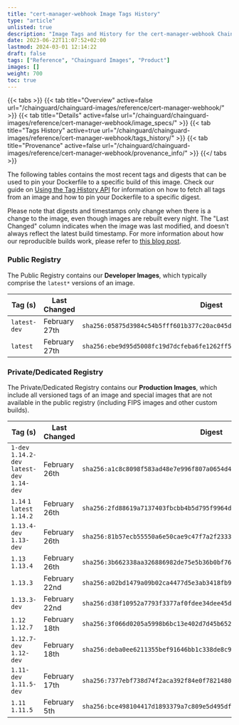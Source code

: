 ```yaml
---
title: "cert-manager-webhook Image Tags History"
type: "article"
unlisted: true
description: "Image Tags and History for the cert-manager-webhook Chainguard Image"
date: 2023-06-22T11:07:52+02:00
lastmod: 2024-03-01 12:14:22
draft: false
tags: ["Reference", "Chainguard Images", "Product"]
images: []
weight: 700
toc: true
---
```


{{< tabs >}}
{{< tab title="Overview" active=false url="/chainguard/chainguard-images/reference/cert-manager-webhook/" >}}
{{< tab title="Details" active=false url="/chainguard/chainguard-images/reference/cert-manager-webhook/image_specs/" >}}
{{< tab title="Tags History" active=true url="/chainguard/chainguard-images/reference/cert-manager-webhook/tags_history/" >}}
{{< tab title="Provenance" active=false url="/chainguard/chainguard-images/reference/cert-manager-webhook/provenance_info/" >}}
{{</ tabs >}}

The following tables contains the most recent tags and digests that can be used to pin your Dockerfile to a specific build of this image. Check our guide on [Using the Tag History API](/chainguard/chainguard-images/using-the-tag-history-api/) for information on how to fetch all tags from an image and how to pin your Dockerfile to a specific digest.

Please note that digests and timestamps only change when there is a change to the image, even though images are rebuilt every night. The "Last Changed" column indicates when the image was last modified, and doesn't always reflect the latest build timestamp. For more information about how our reproducible builds work, please refer to [this blog post](https://www.chainguard.dev/unchained/reproducing-chainguards-reproducible-image-builds).

### Public Registry
The Public Registry contains our **Developer Images**, which typically comprise the `latest*` versions of an image.

| Tag (s)       | Last Changed  | Digest                                                                    |
|---------------|---------------|---------------------------------------------------------------------------|
|  `latest-dev` | February 27th | `sha256:05875d3984c54b5fff601b377c20ac045d671e3122e6aff76869b72d553e6f13` |
|  `latest`     | February 27th | `sha256:ebe9d95d5008fc19d7dcfeba6fe1262ff56f6ec82373ca9c970acc445dd704f3` |


### Private/Dedicated Registry
The Private/Dedicated Registry contains our **Production Images**, which include all versioned tags of an image and special images that are not available in the public registry (including FIPS images and other custom builds).

| Tag (s)                                       | Last Changed  | Digest                                                                    |
|-----------------------------------------------|---------------|---------------------------------------------------------------------------|
|  `1-dev` `1.14.2-dev` `latest-dev` `1.14-dev` | February 26th | `sha256:a1c8c8098f583ad48e7e996f807a0654d4b0403c067ae707da831d5cd73b5caa` |
|  `1.14` `1` `latest` `1.14.2`                 | February 26th | `sha256:2fd88619a7137403fbcbb4b5d795f9964d9ed508d80370a1262bdcf0a29c58ae` |
|  `1.13.4-dev` `1.13-dev`                      | February 26th | `sha256:81b57ecb55550a6e50cae9c47f7a2f23339a66abab5812a500af854b56bbfa84` |
|  `1.13` `1.13.4`                              | February 26th | `sha256:3b662338aa326886982de75e5b36b0bf768f4d08ab99c6d58bde0e95dac0fa33` |
|  `1.13.3`                                     | February 22nd | `sha256:a02bd1479a09b02ca4477d5e3ab3418fb9d900af3202336032b96d4228141243` |
|  `1.13.3-dev`                                 | February 22nd | `sha256:d38f10952a7793f3377af0fdee34dee45d0888d37961c02233cf3dddc2b1addb` |
|  `1.12` `1.12.7`                              | February 18th | `sha256:3f066d0205a5998b6bc13e402d7d45b6525e9372d0396d377d46080ab2cd5487` |
|  `1.12.7-dev` `1.12-dev`                      | February 18th | `sha256:deba0ee6211355bef91646bb1c338de8c90a99607adcbb4f3c143dcfe0e8aa6d` |
|  `1.11-dev` `1.11.5-dev`                      | February 17th | `sha256:7377ebf738d74f2aca392f84e0f7821480c28dc7bde517465df3f139e074075c` |
|  `1.11` `1.11.5`                              | February 5th  | `sha256:bce498104417d1893379a7c809e5d495df16c4a8ea8319c95adb094e43286fef` |


